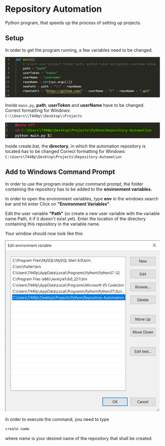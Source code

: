 # Repository Automation

Python program, that speeds up the process of setting up projects.

## Setup

In order to get the program running, a few variables need to be changed.

![alt Screenshot](https://github.com/lepasq/repo-automation/blob/master/screenshots/python.png "Variables to be changed inside main.py")  

Inside ``main.py``, **path**, **userToken** and **userName** have to be changed.  
Correct formatting for Windows:  
``C:\\Users\\T440p\\Desktop\\Projects``

![alt Screenshot](https://github.com/lepasq/repo-automation/blob/master/screenshots/batch.png "Path to be changed inside create.bat")

Inside create.bat, the **directory**, in which the automation repository is located has to be changed
Correct formatting for Windows: ``C:\Users\T440p\Desktop\Projects\Repository-Automation``

## Add to Windows Command Prompt

In order to use the program inside your command prompt, the folder containing the repository has to be added to the **environment variables.**

In order to open the environment variables, type **env** in the windows search bar and hit enter
Click on **"Environment Variables"**.

Edit the user variable **"Path"** (or create a new user variable with the variable name Path, it if it doesn't exist yet).
Enter the location of the directory containing this repository in the variable name.

Your window should now look like this:

![alt Screenshot](https://github.com/lepasq/repo-automation/blob/master/screenshots/env.png "Environment Variables window")

In order to execute the command, you need to type

```bash
create name
```

 where _name_ is your desired name of the repository that shall be created.
